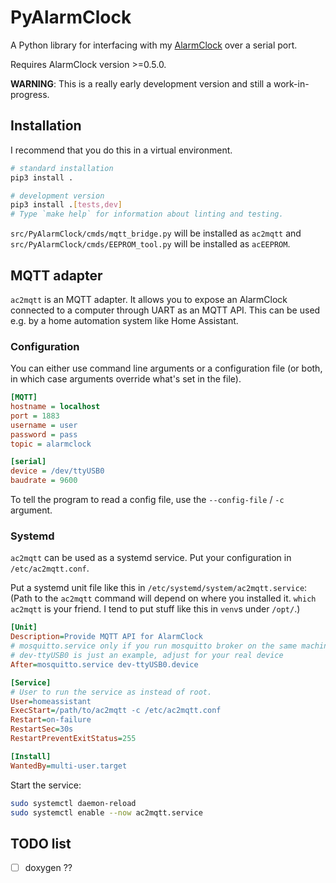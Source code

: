 # PyAlarmClock
A Python library for interfacing with my [AlarmClock][AlarmClock] over
a serial port.

Requires AlarmClock version >=0.5.0.

**WARNING**: This is a really early development version and still a
work-in-progress.


## Installation
I recommend that you do this in a virtual environment.
```sh
# standard installation
pip3 install .

# development version
pip3 install .[tests,dev]
# Type `make help` for information about linting and testing.
```

`src/PyAlarmClock/cmds/mqtt_bridge.py` will be installed as `ac2mqtt`
and `src/PyAlarmClock/cmds/EEPROM_tool.py` will be installed as `acEEPROM`.


## MQTT adapter
`ac2mqtt` is an MQTT adapter. It allows you to expose an
AlarmClock connected to a computer through UART as an MQTT API. This can be
used e.g. by a home automation system like Home Assistant.

### Configuration
You can either use command line arguments or a configuration file (or both, in
which case arguments override what's set in the file).

```ini
[MQTT]
hostname = localhost
port = 1883
username = user
password = pass
topic = alarmclock

[serial]
device = /dev/ttyUSB0
baudrate = 9600
```

To tell the program to read a config file, use the `--config-file` / `-c`
argument.


### Systemd
`ac2mqtt` can be used as a systemd service.
Put your configuration in `/etc/ac2mqtt.conf`.

Put a systemd unit file like this in `/etc/systemd/system/ac2mqtt.service`:
(Path to the `ac2mqtt` command will depend on where you installed it.
`which ac2mqtt` is your friend. I tend to put stuff like this in `venv`s under
`/opt/`.)
```ini
[Unit]
Description=Provide MQTT API for AlarmClock
# mosquitto.service only if you run mosquitto broker on the same machine
# dev-ttyUSB0 is just an example, adjust for your real device
After=mosquitto.service dev-ttyUSB0.device

[Service]
# User to run the service as instead of root.
User=homeassistant
ExecStart=/path/to/ac2mqtt -c /etc/ac2mqtt.conf
Restart=on-failure
RestartSec=30s
RestartPreventExitStatus=255

[Install]
WantedBy=multi-user.target
```

Start the service:
```sh
sudo systemctl daemon-reload
sudo systemctl enable --now ac2mqtt.service
```


## TODO list
- [ ] doxygen ??



[AlarmClock]: https://github.com/ondras12345/AlarmClock
